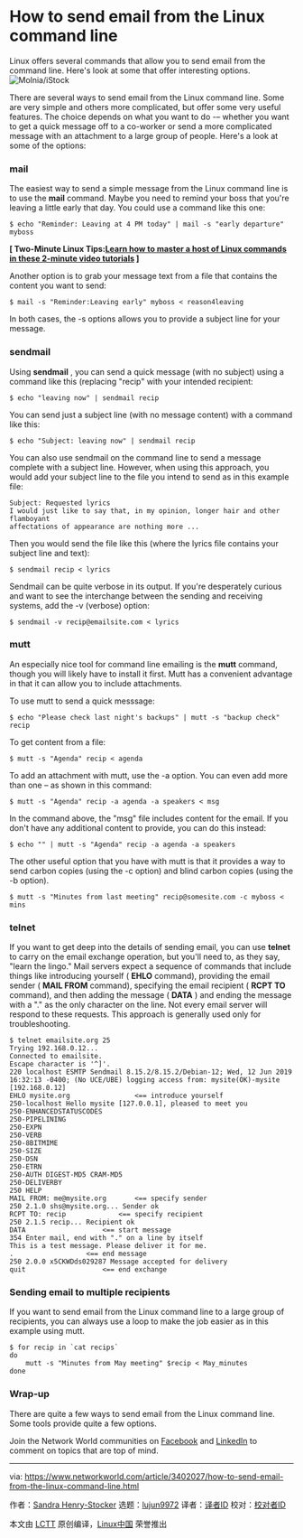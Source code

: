[#]: collector: (lujun9972)
[#]: translator: (Modrisco)
[#]: reviewer: ( )
[#]: publisher: ( )
[#]: url: ( )
[#]: subject: (How to send email from the Linux command line)
[#]: via: (https://www.networkworld.com/article/3402027/how-to-send-email-from-the-linux-command-line.html)
[#]: author: (Sandra Henry-Stocker https://www.networkworld.com/author/Sandra-Henry_Stocker/)

How to send email from the Linux command line
======
Linux offers several commands that allow you to send email from the command line. Here's look at some that offer interesting options.
![Molnia/iStock][1]

There are several ways to send email from the Linux command line. Some are very simple and others more complicated, but offer some very useful features. The choice depends on what you want to do -– whether you want to get a quick message off to a co-worker or send a more complicated message with an attachment to a large group of people. Here's a look at some of the options:

### mail

The easiest way to send a simple message from the Linux command line is to use the **mail** command. Maybe you need to remind your boss that you're leaving a little early that day. You could use a command like this one:

```
$ echo "Reminder: Leaving at 4 PM today" | mail -s "early departure" myboss
```

**[ Two-Minute Linux Tips:[Learn how to master a host of Linux commands in these 2-minute video tutorials][2] ]**

Another option is to grab your message text from a file that contains the content you want to send:

```
$ mail -s "Reminder:Leaving early" myboss < reason4leaving
```

In both cases, the -s options allows you to provide a subject line for your message.

### sendmail

Using **sendmail** , you can send a quick message (with no subject) using a command like this (replacing "recip" with your intended recipient:

```
$ echo "leaving now" | sendmail recip
```

You can send just a subject line (with no message content) with a command like this:

```
$ echo "Subject: leaving now" | sendmail recip
```

You can also use sendmail on the command line to send a message complete with a subject line. However, when using this approach, you would add your subject line to the file you intend to send as in this example file:

```
Subject: Requested lyrics
I would just like to say that, in my opinion, longer hair and other flamboyant
affectations of appearance are nothing more ...
```

Then you would send the file like this (where the lyrics file contains your subject line and text):

```
$ sendmail recip < lyrics
```

Sendmail can be quite verbose in its output. If you're desperately curious and want to see the interchange between the sending and receiving systems, add the -v (verbose) option:

```
$ sendmail -v recip@emailsite.com < lyrics
```

### mutt

An especially nice tool for command line emailing is the **mutt** command, though you will likely have to install it first. Mutt has a convenient advantage in that it can allow you to include attachments.

To use mutt to send a quick messsage:

```
$ echo "Please check last night's backups" | mutt -s "backup check" recip
```

To get content from a file:

```
$ mutt -s "Agenda" recip < agenda
```

To add an attachment with mutt, use the -a option. You can even add more than one – as shown in this command:

```
$ mutt -s "Agenda" recip -a agenda -a speakers < msg
```

In the command above, the "msg" file includes content for the email. If you don't have any additional content to provide, you can do this instead:

```
$ echo "" | mutt -s "Agenda" recip -a agenda -a speakers
```

The other useful option that you have with mutt is that it provides a way to send carbon copies (using the -c option) and blind carbon copies (using the -b option).

```
$ mutt -s "Minutes from last meeting" recip@somesite.com -c myboss < mins
```

### telnet

If you want to get deep into the details of sending email, you can use **telnet** to carry on the email exchange operation, but you'll need to, as they say, "learn the lingo." Mail servers expect a sequence of commands that include things like introducing yourself ( **EHLO** command), providing the email sender ( **MAIL FROM** command), specifying the email recipient ( **RCPT TO** command), and then adding the message ( **DATA** ) and ending the message with a "." as the only character on the line. Not every email server will respond to these requests. This approach is generally used only for troubleshooting.

```
$ telnet emailsite.org 25
Trying 192.168.0.12...
Connected to emailsite.
Escape character is '^]'.
220 localhost ESMTP Sendmail 8.15.2/8.15.2/Debian-12; Wed, 12 Jun 2019 16:32:13 -0400; (No UCE/UBE) logging access from: mysite(OK)-mysite [192.168.0.12]
EHLO mysite.org                <== introduce yourself
250-localhost Hello mysite [127.0.0.1], pleased to meet you
250-ENHANCEDSTATUSCODES
250-PIPELINING
250-EXPN
250-VERB
250-8BITMIME
250-SIZE
250-DSN
250-ETRN
250-AUTH DIGEST-MD5 CRAM-MD5
250-DELIVERBY
250 HELP
MAIL FROM: me@mysite.org       <== specify sender
250 2.1.0 shs@mysite.org... Sender ok
RCPT TO: recip             <== specify recipient
250 2.1.5 recip... Recipient ok
DATA                   <== start message
354 Enter mail, end with "." on a line by itself
This is a test message. Please deliver it for me.
.                  <== end message
250 2.0.0 x5CKWDds029287 Message accepted for delivery
quit                   <== end exchange
```

### Sending email to multiple recipients

If you want to send email from the Linux command line to a large group of recipients, you can always use a loop to make the job easier as in this example using mutt.

```
$ for recip in `cat recips`
do
    mutt -s "Minutes from May meeting" $recip < May_minutes
done
```

### Wrap-up

There are quite a few ways to send email from the Linux command line. Some tools provide quite a few options.

Join the Network World communities on [Facebook][3] and [LinkedIn][4] to comment on topics that are top of mind.

--------------------------------------------------------------------------------

via: https://www.networkworld.com/article/3402027/how-to-send-email-from-the-linux-command-line.html

作者：[Sandra Henry-Stocker][a]
选题：[lujun9972][b]
译者：[译者ID](https://github.com/Modrisco)
校对：[校对者ID](https://github.com/校对者ID)

本文由 [LCTT](https://github.com/LCTT/TranslateProject) 原创编译，[Linux中国](https://linux.cn/) 荣誉推出

[a]: https://www.networkworld.com/author/Sandra-Henry_Stocker/
[b]: https://github.com/lujun9972
[1]: https://images.idgesg.net/images/article/2017/08/email_image_blue-100732096-large.jpg
[2]: https://www.youtube.com/playlist?list=PL7D2RMSmRO9J8OTpjFECi8DJiTQdd4hua
[3]: https://www.facebook.com/NetworkWorld/
[4]: https://www.linkedin.com/company/network-world

